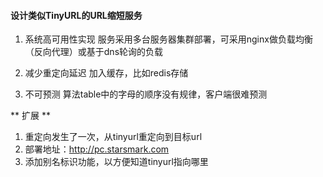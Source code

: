 #### 设计类似TinyURL的URL缩短服务


1. 系统高可用性实现
服务采用多台服务器集群部署，可采用nginx做负载均衡（反向代理）或基于dns轮询的负载

2. 减少重定向延迟
加入缓存，比如redis存储

3. 不可预测
算法table中的字母的顺序没有规律，客户端很难预测

** 扩展 **
1. 重定向发生了一次，从tinyurl重定向到目标url
2. 部署地址：http://pc.starsmark.com
3. 添加别名标识功能，以方便知道tinyurl指向哪里

